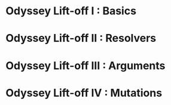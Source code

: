 # Odyssey Lift-off I   : Basics
# Odyssey Lift-off II  : Resolvers
# Odyssey Lift-off III : Arguments
# Odyssey Lift-off IV  : Mutations
